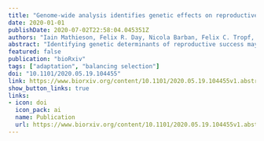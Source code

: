 ```yaml
---
title: "Genome-wide analysis identifies genetic effects on reproductive success and ongoing natural selection at the FADS locus"
date: 2020-01-01
publishDate: 2020-07-02T22:58:04.045351Z
authors: "Iain Mathieson, Felix R. Day, Nicola Barban, Felix C. Tropf, David M. Brazel, EQTLGen Consortium, BIOS Consortium, Ahmad Vaez, Natalie van Zuydam, Bárbara D. Bitarello, Harold Snieder, Marcel den Hoed, Ken K. Ong, Melinda C. Mills, John R.B. Perry, on behalf of the Human Reproductive Behaviour Consortium"
abstract: "Identifying genetic determinants of reproductive success may highlight mechanisms underlying fertility and also identify alleles under present-day selection. Using data in 785,604 individuals of European ancestry, we identify 43 genomic loci associated with either number of children ever born (NEB) or childlessness. These loci span diverse aspects of reproductive biology across the life course, including puberty timing, age at first birth, sex hormone regulation and age at menopause. Missense alleles in ARHGAP27 were associated with increased NEB but reduced reproductive lifespan, suggesting a trade-off between reproductive ageing and intensity. As NEB is one component of evolutionary fitness, our identified associations indicate loci under present-day natural selection. Accordingly, we find that NEB-increasing alleles have increased in frequency over the past two generations. Furthermore, integration with data from ancient selection scans identifies a unique example of an allele— FADS1/2 gene locus—that has been under selection for thousands of years and remains under selection today. Collectively, our findings demonstrate that diverse biological mechanisms contribute to reproductive success, implicating both neuro-endocrine and behavioural influences."
featured: false
publication: "bioRxiv"
tags: ["adaptation", "balancing selection"]
doi: "10.1101/2020.05.19.104455"
link: https://www.biorxiv.org/content/10.1101/2020.05.19.104455v1.abstract
show_button_links: true
links: 
- icon: doi
  icon_pack: ai
  name: Publication
  url: https://www.biorxiv.org/content/10.1101/2020.05.19.104455v1.abstract
---
```


